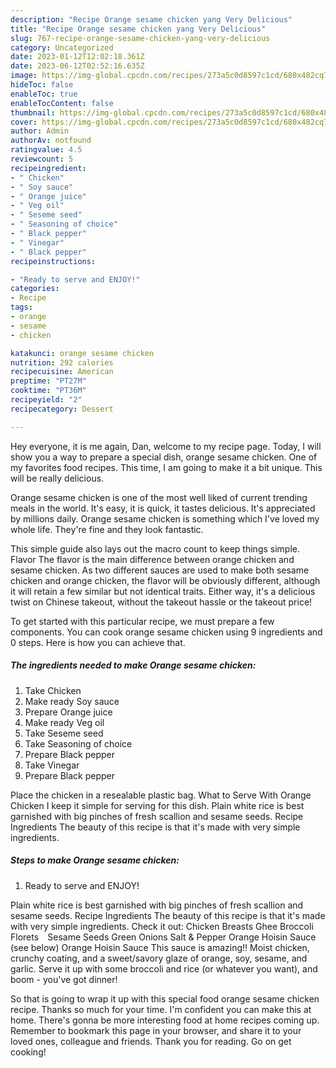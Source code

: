 ```yaml
---
description: "Recipe Orange sesame chicken yang Very Delicious"
title: "Recipe Orange sesame chicken yang Very Delicious"
slug: 767-recipe-orange-sesame-chicken-yang-very-delicious
category: Uncategorized
date: 2023-01-12T12:02:18.361Z
date: 2023-06-12T02:52:16.635Z
image: https://img-global.cpcdn.com/recipes/273a5c0d8597c1cd/680x482cq70/orange-sesame-chicken-recipe-main-photo.jpg
hideToc: false
enableToc: true
enableTocContent: false
thumbnail: https://img-global.cpcdn.com/recipes/273a5c0d8597c1cd/680x482cq70/orange-sesame-chicken-recipe-main-photo.jpg
cover: https://img-global.cpcdn.com/recipes/273a5c0d8597c1cd/680x482cq70/orange-sesame-chicken-recipe-main-photo.jpg
author: Admin
authorAv: notfound
ratingvalue: 4.5
reviewcount: 5
recipeingredient:
- " Chicken"
- " Soy sauce"
- " Orange juice"
- " Veg oil"
- " Seseme seed"
- " Seasoning of choice"
- " Black pepper"
- " Vinegar"
- " Black pepper"
recipeinstructions:

- "Ready to serve and ENJOY!"
categories:
- Recipe
tags:
- orange
- sesame
- chicken

katakunci: orange sesame chicken 
nutrition: 292 calories
recipecuisine: American
preptime: "PT27M"
cooktime: "PT36M"
recipeyield: "2"
recipecategory: Dessert

---
```



Hey everyone, it is me again, Dan, welcome to my recipe page. Today, I will show you a way to prepare a special dish, orange sesame chicken. One of my favorites food recipes. This time, I am going to make it a bit unique. This will be really delicious.

Orange sesame chicken is one of the most well liked of current trending meals in the world. It's easy, it is quick, it tastes delicious. It's appreciated by millions daily. Orange sesame chicken is something which I've loved my whole life. They're fine and they look fantastic.

This simple guide also lays out the macro count to keep things simple. Flavor The flavor is the main difference between orange chicken and sesame chicken. As two different sauces are used to make both sesame chicken and orange chicken, the flavor will be obviously different, although it will retain a few similar but not identical traits. Either way, it&#39;s a delicious twist on Chinese takeout, without the takeout hassle or the takeout price!


To get started with this particular recipe, we must prepare a few components. You can cook orange sesame chicken using 9 ingredients and 0 steps. Here is how you can achieve that.

<!--inarticleads1-->

##### The ingredients needed to make Orange sesame chicken:

1. Take  Chicken
1. Make ready  Soy sauce
1. Prepare  Orange juice
1. Make ready  Veg oil
1. Take  Seseme seed
1. Take  Seasoning of choice
1. Prepare  Black pepper
1. Take  Vinegar
1. Prepare  Black pepper


Place the chicken in a resealable plastic bag. What to Serve With Orange Chicken I keep it simple for serving for this dish. Plain white rice is best garnished with big pinches of fresh scallion and sesame seeds. Recipe Ingredients The beauty of this recipe is that it&#39;s made with very simple ingredients. 

<!--inarticleads2-->

##### Steps to make Orange sesame chicken:


1. Ready to serve and ENJOY!

Plain white rice is best garnished with big pinches of fresh scallion and sesame seeds. Recipe Ingredients The beauty of this recipe is that it&#39;s made with very simple ingredients. Check it out: Chicken Breasts Ghee Broccoli Florets⠀ Sesame Seeds Green Onions Salt &amp; Pepper Orange Hoisin Sauce (see below) Orange Hoisin Sauce This sauce is amazing!! Moist chicken, crunchy coating, and a sweet/savory glaze of orange, soy, sesame, and garlic. Serve it up with some broccoli and rice (or whatever you want), and boom - you&#39;ve got dinner! 

So that is going to wrap it up with this special food orange sesame chicken recipe. Thanks so much for your time. I'm confident you can make this at home. There's gonna be more interesting food at home recipes coming up. Remember to bookmark this page in your browser, and share it to your loved ones, colleague and friends. Thank you for reading. Go on get cooking!
